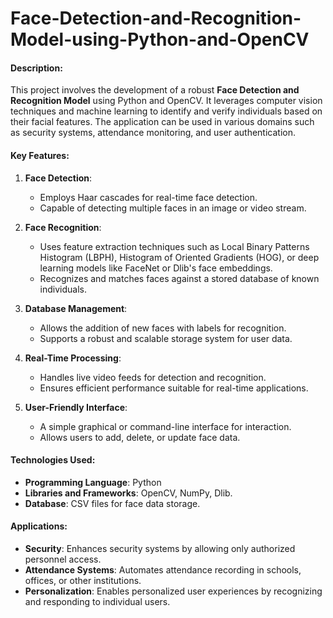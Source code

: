 # Face-Detection-and-Recognition-Model-using-Python-and-OpenCV

#### **Description**:
This project involves the development of a robust **Face Detection and Recognition Model** using Python and OpenCV. It leverages computer vision techniques and machine learning to identify and verify individuals based on their facial features. The application can be used in various domains such as security systems, attendance monitoring, and user authentication.

#### **Key Features**:
1. **Face Detection**:
   - Employs Haar cascades for real-time face detection.
   - Capable of detecting multiple faces in an image or video stream.

2. **Face Recognition**:
   - Uses feature extraction techniques such as Local Binary Patterns Histogram (LBPH), Histogram of Oriented Gradients (HOG), or deep learning models like FaceNet or Dlib's face embeddings.
   - Recognizes and matches faces against a stored database of known individuals.

3. **Database Management**:
   - Allows the addition of new faces with labels for recognition.
   - Supports a robust and scalable storage system for user data.

4. **Real-Time Processing**:
   - Handles live video feeds for detection and recognition.
   - Ensures efficient performance suitable for real-time applications.

5. **User-Friendly Interface**:
   - A simple graphical or command-line interface for interaction.
   - Allows users to add, delete, or update face data.

#### **Technologies Used**:
- **Programming Language**: Python
- **Libraries and Frameworks**: OpenCV, NumPy, Dlib.
- **Database**: CSV files for face data storage.

#### **Applications**:
- **Security**: Enhances security systems by allowing only authorized personnel access.
- **Attendance Systems**: Automates attendance recording in schools, offices, or other institutions.
- **Personalization**: Enables personalized user experiences by recognizing and responding to individual users.

